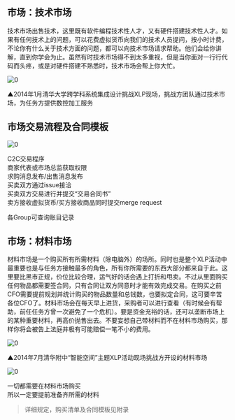 ## 市场：技术市场

技术市场出售技术，这里既有软件编程技术性人才，又有硬件搭建技术性人才。如果有任何技术上的问题，可以花费虚拟货币向我们的技术人员提问，按小时计费，不论你有什么关于技术方面的问题，都可以向技术市场请求帮助。他们会给你讲解，直到你学会为止。虽然有时技术市场得不到太多重视，但是当你面对一行行代码而头疼，或是对硬件搭建不熟悉时，技术市场会帮上你大忙。

![0](../pic/5-05-1.jpg "0") 

▲2014年1月清华大学跨学科系统集成设计挑战XLP现场，挑战方团队通过技术市场，为任务方提供数控加工服务


## 市场交易流程及合同模板

![0](../pic/5-05-2.jpg "0") 

C2C交易程序  
商家代表或市场总监获取权限  
求购消息发布/出售消息发布  
买卖双方通过issue接洽  
买卖双方交易进行并提交“交易合同书”  
卖方接收虚拟货币/买方接收商品同时提交merge request  

各Group可查询账目记录  


##  市场：材料市场

材料市场是一个购买所有所需材料（除电脑外）的场所。同时也是整个XLP活动中最重要也是与任务方接触最多的角色，所有你所需要的东西大部分都来自于此。这里要比黑市正规，价位比较合理，运气好的话会遇上打折和甩卖。不过从里面购买任何物品都需要签合同，只有合同让双方同意时才能有效完成交易。在购买之前CFO需要提前规划并统计购买的物品数量和总钱数，也要拟定合同，这可要辛苦各位CFO了。材料市场会在每天早上进货，采购者可以进行查看（有时候会有帮助，前任任务方曾一次避免了一个危机）。要是资金充裕的话，还可以垄断市场上的某种重要材料，再高价抛售出去。不要妄想自己带材料而不在材料市场购买，那样你将会被告上法庭并极有可能赔偿一笔不小的费用。

![0](../pic/5-05-3.jpg "0") 

▲2014年7月清华附中“智能空间”主题XLP活动现场挑战方开设的材料市场


![0](../pic/5-05-4.jpg "0") 


一切都需要在材料市场购买  
所以一定要提前准备齐所需的材料

>详细规定，购买清单及合同模板见附录




